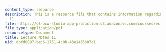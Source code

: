 ```yaml
---
content_type: resource
description: This is a resource file that contains information regarding lecture note
  11.
file: https://ol-ocw-studio-app-production.s3.amazonaws.com/courses/ec-715-d-lab-disseminating-innovations-for-the-common-good-spring-2007/dbfd0097bec617514c0b43e1456b07c1_MITEC_715S07_notes11.pdf
file_type: application/pdf
resourcetype: Document
title: Lecture Notes 11
uid: dbfd0097-bec6-1751-4c0b-43e1456b07c1
---
```

